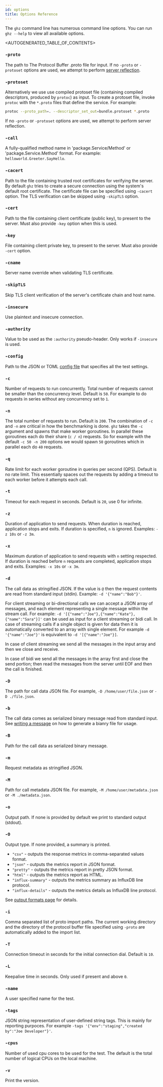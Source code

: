 ```yaml
---
id: options
title: Options Reference
---
```


The `ghz` command line has numerous command line options.  You can run `ghz --help` to view all available options.

<AUTOGENERATED_TABLE_OF_CONTENTS>

### `-proto`

The path to The Protocol Buffer .proto file for input. If no `-proto` or `-protoset` options are used, we attempt to perform [server reflection](https://github.com/grpc/grpc/blob/master/doc/server-reflection.md).

### `-protoset`

Alternatively we use use compiled protoset file (containing compiled descriptors, produced by `protoc`) as input.
To create a protoset file, invoke `protoc` with the `*.proto` files that define the service. For example:

```sh
protoc --proto_path=. --descriptor_set_out=bundle.protoset *.proto
```

If no `-proto` or `-protoset` options are used, we attempt to perform server reflection.

### `-call`

A fully-qualified method name in 'package.Service/Method' or 'package.Service.Method' format. For example: `helloworld.Greeter.SayHello`.

### `-cacert`

Path to the file containing trusted root certificates for verifying the server. By default `ghz` tries to create a secure connection using the system's default root certificate. The certificate file can be specified using `-cacert` option. The TLS verification can be skipped using `-skipTLS` option.

### `-cert`

Path to the file containing client certificate (public key), to present to the server. Must also provide `-key` option when this is used.

### `-key`

File containing client private key, to present to the server. Must also provide `-cert` option.

### `-cname`

Server name override when validating TLS certificate.

### `-skipTLS`

Skip TLS client verification of the server's certificate chain and host name.

### `-insecure`

Use plaintext and insecure connection.

### `-authority`

Value to be used as the `:authority` pseudo-header. Only works if `-insecure` is used.

### `-config`

Path to the JSON or TOML [config file](example_config.md) that specifies all the test settings.

### `-c`

Number of requests to run concurrently. Total number of requests cannot be smaller than the concurrency level. Default is `50`. For example to do requests in series without any concurrency set to `1`.

### `-n`

The total number of requests to run. Default is `200`. The combination of `-c` and `-n` are critical in how the benchmarking is done. `ghz` takes the `-c` argument and spawns that make worker goroutines. In parallel these goroutines each do their share (`c / n`) requests. So for example with the default `-c 50 -n 200` options we would spawn `50` goroutines which in parallel each do `40` requests.

### `-q`

Rate limit for each worker goroutine in queries per second (QPS). Default is no rate limit. This essentially spaces out the requests by adding a timeout to each worker before it attempts each call.

### `-t`

Timeout for each request in seconds. Default is `20`, use 0 for infinite.

### `-z`

Duration of application to send requests. When duration is reached, application stops and exits. If duration is specified, `n` is ignored. Examples: `-z 10s` or `-z 3m`.

### `-x`

Maximum duration of application to send requests with `n` setting respected. If duration is reached before `n` requests are completed, application stops and exits. Examples: `-x 10s` or `-x 3m`.

### `-d`

The call data as stringified JSON. If the value is `@` then the request contents are read from standard input (stdin). Example: `-d '{"name":"Bob"}'`.

For client streaming or bi-directional calls we can accept a JSON array of messages, and each element representing a single message within the stream call. For example: `-d '[{"name":"Joe"},{"name":"Kate"},{"name":"Sara"}]'` can be used as input for a client streaming or bidi call. In case of streaming calls if a single object is given for data then it is automatically converted to an array with single element. For example `-d '{"name":"Joe"}'` is equivalent to `-d '[{"name":"Joe"}]`.

In case of client streaming we send all the messages in the input array and then we close and receive.

In case of bidi we send all the messages in the array first and close the send portion; then read the messages from the server until EOF and then the call is finished.

### `-D`

The path for call data JSON file. For example, `-D /home/user/file.json` or `-D ./file.json`.

### `-b`

The call data comes as serialized binary message read from standard input. See [writing a message](https://developers.google.com/protocol-buffers/docs/gotutorial#writing-a-message) on how to generate a bianry file for usage.

### `-B`

Path for the call data as serialized binary message.

### `-m`

Request metadata as stringified JSON.

### `-M`

Path for call metadata JSON file. For example, `-M /home/user/metadata.json` or `-M ./metadata.json`.

### `-o`

Output path. If none is provided by default we print to standard output (stdout).

### `-O`

Output type. If none provided, a summary is printed.

- `"csv"` - outputs the response metrics in comma-separated values format.
- `"json"` - outputs the metrics report in JSON format.
- `"pretty"` - outputs the metrics report in pretty JSON format.
- `"html"` - outputs the metrics report as HTML.
- `"influx-summary"` - outputs the metrics summary as InfluxDB line protocol.
- `"influx-details"` - outputs the metrics details as InfluxDB line protocol.

See [output formats page](output.md) for details.

### `-i`

Comma separated list of proto import paths. The current working directory and the directory of the protocol buffer file specified using `-proto` are automatically added to the import list.

### `-T`

Connection timeout in seconds for the initial connection dial. Default is `10`.

### `-L`

Keepalive time in seconds. Only used if present and above `0`.

### `-name`

A user specified name for the test.

### `-tags`

JSON string representation of user-defined string tags. This is mainly for reporting purpoces. For example `-tags '{"env":"staging","created by":"Joe Developer"}'`.

### `-cpus`

Number of used cpu cores to be used for the test. The default is the total number of logical CPUs on the local machine.

### `-v`

Print the version.
